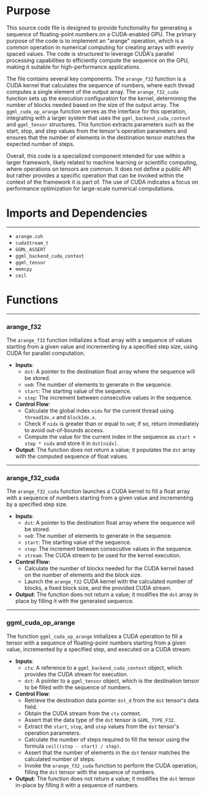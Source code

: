 # Purpose
This source code file is designed to provide functionality for generating a sequence of floating-point numbers on a CUDA-enabled GPU. The primary purpose of the code is to implement an "arange" operation, which is a common operation in numerical computing for creating arrays with evenly spaced values. The code is structured to leverage CUDA's parallel processing capabilities to efficiently compute the sequence on the GPU, making it suitable for high-performance applications.

The file contains several key components. The `arange_f32` function is a CUDA kernel that calculates the sequence of numbers, where each thread computes a single element of the output array. The `arange_f32_cuda` function sets up the execution configuration for the kernel, determining the number of blocks needed based on the size of the output array. The `ggml_cuda_op_arange` function serves as the interface for this operation, integrating with a larger system that uses the `ggml_backend_cuda_context` and `ggml_tensor` structures. This function extracts parameters such as the start, stop, and step values from the tensor's operation parameters and ensures that the number of elements in the destination tensor matches the expected number of steps.

Overall, this code is a specialized component intended for use within a larger framework, likely related to machine learning or scientific computing, where operations on tensors are common. It does not define a public API but rather provides a specific operation that can be invoked within the context of the framework it is part of. The use of CUDA indicates a focus on performance optimization for large-scale numerical computations.
# Imports and Dependencies

---
- `arange.cuh`
- `cudaStream_t`
- `GGML_ASSERT`
- `ggml_backend_cuda_context`
- `ggml_tensor`
- `memcpy`
- `ceil`


# Functions

---
### arange\_f32
The `arange_f32` function initializes a float array with a sequence of values starting from a given value and incrementing by a specified step size, using CUDA for parallel computation.
- **Inputs**:
    - `dst`: A pointer to the destination float array where the sequence will be stored.
    - `ne0`: The number of elements to generate in the sequence.
    - `start`: The starting value of the sequence.
    - `step`: The increment between consecutive values in the sequence.
- **Control Flow**:
    - Calculate the global index `nidx` for the current thread using `threadIdx.x` and `blockIdx.x`.
    - Check if `nidx` is greater than or equal to `ne0`; if so, return immediately to avoid out-of-bounds access.
    - Compute the value for the current index in the sequence as `start + step * nidx` and store it in `dst[nidx]`.
- **Output**: The function does not return a value; it populates the `dst` array with the computed sequence of float values.


---
### arange\_f32\_cuda
The `arange_f32_cuda` function launches a CUDA kernel to fill a float array with a sequence of numbers starting from a given value and incrementing by a specified step size.
- **Inputs**:
    - `dst`: A pointer to the destination float array where the sequence will be stored.
    - `ne0`: The number of elements to generate in the sequence.
    - `start`: The starting value of the sequence.
    - `step`: The increment between consecutive values in the sequence.
    - `stream`: The CUDA stream to be used for the kernel execution.
- **Control Flow**:
    - Calculate the number of blocks needed for the CUDA kernel based on the number of elements and the block size.
    - Launch the `arange_f32` CUDA kernel with the calculated number of blocks, a fixed block size, and the provided CUDA stream.
- **Output**: The function does not return a value; it modifies the `dst` array in place by filling it with the generated sequence.


---
### ggml\_cuda\_op\_arange
The function `ggml_cuda_op_arange` initializes a CUDA operation to fill a tensor with a sequence of floating-point numbers starting from a given value, incremented by a specified step, and executed on a CUDA stream.
- **Inputs**:
    - `ctx`: A reference to a `ggml_backend_cuda_context` object, which provides the CUDA stream for execution.
    - `dst`: A pointer to a `ggml_tensor` object, which is the destination tensor to be filled with the sequence of numbers.
- **Control Flow**:
    - Retrieve the destination data pointer `dst_d` from the `dst` tensor's data field.
    - Obtain the CUDA stream from the `ctx` context.
    - Assert that the data type of the `dst` tensor is `GGML_TYPE_F32`.
    - Extract the `start`, `stop`, and `step` values from the `dst` tensor's operation parameters.
    - Calculate the number of steps required to fill the tensor using the formula `ceil((stop - start) / step)`.
    - Assert that the number of elements in the `dst` tensor matches the calculated number of steps.
    - Invoke the `arange_f32_cuda` function to perform the CUDA operation, filling the `dst` tensor with the sequence of numbers.
- **Output**: The function does not return a value; it modifies the `dst` tensor in-place by filling it with a sequence of numbers.



